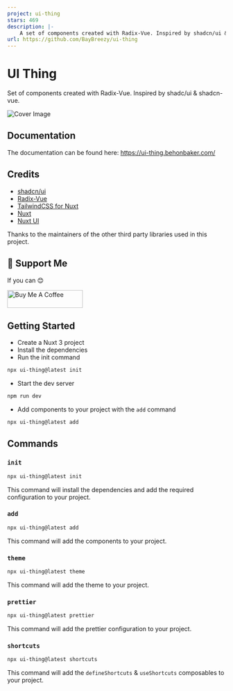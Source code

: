 ```yaml
---
project: ui-thing
stars: 469
description: |-
    A set of components created with Radix-Vue. Inspired by shadcn/ui & shadcn-vue.
url: https://github.com/BayBreezy/ui-thing
---
```


# UI Thing

Set of components created with Radix-Vue. Inspired by shadc/ui & shadcn-vue.

![Cover Image](/public/cover.png)

## Documentation

The documentation can be found here: https://ui-thing.behonbaker.com/

## Credits

- [shadcn/ui](https://ui.shadcn.com/)
- [Radix-Vue](https://www.radix-vue.com/)
- [TailwindCSS for Nuxt](https://tailwindcss.nuxtjs.org/)
- [Nuxt](https://nuxt.com/)
- [Nuxt UI](https://ui.nuxt.com/getting-started)

Thanks to the maintainers of the other third party libraries used in this project.

## 💸 Support Me

If you can 😊

<a href="https://buymeacoffee.com/llehXIrI8g" target="_blank"><img src="https://www.buymeacoffee.com/assets/img/custom_images/orange_img.png" alt="Buy Me A Coffee" style="height: 41px !important;width: 174px !important" ></a>

## Getting Started

- Create a Nuxt 3 project
- Install the dependencies
- Run the init command

```bash
npx ui-thing@latest init
```

- Start the dev server

```bash
npm run dev
```

- Add components to your project with the `add` command

```bash
npx ui-thing@latest add
```

## Commands

### `init`

```bash
npx ui-thing@latest init
```

This command will install the dependencies and add the required configuration to your project.

### `add`

```bash
npx ui-thing@latest add
```

This command will add the components to your project.

### `theme`

```bash
npx ui-thing@latest theme
```

This command will add the theme to your project.

### `prettier`

```bash
npx ui-thing@latest prettier
```

This command will add the prettier configuration to your project.

### `shortcuts`

```bash
npx ui-thing@latest shortcuts
```

This command will add the `defineShortcuts` & `useShortcuts` composables to your project.

